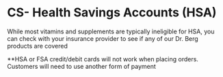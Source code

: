 # CS- Health Savings Accounts (HSA)

While most vitamins and supplements are typically ineligible for HSA, you can check with your insurance provider to see if any of our Dr. Berg products are covered

\*\*HSA or FSA credit/debit cards will not work when placing orders. Customers will need to use another form of payment